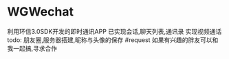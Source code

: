 # WGWechat
利用环信3.0SDK开发的即时通讯APP
已实现会话,聊天列表,通讯录
实现视频通话
todo:
朋友圈,服务器搭建,昵称与头像的保存
#request
如果有兴趣的胖友可以和我一起搞,寻求合作
